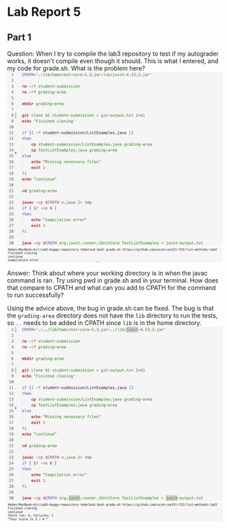 # Lab Report 5
## Part 1

Question: When I try to compile the lab3 repository to test if my autograder works, it doesn't compile even though it should. This is what I entered, and my code for grade.sh. What is the problem here? 
![Image](CSE15L-Lab5-Q1.1.png)
![Image](CSE15L-Lab5-Q1.2.png)

Answer: Think about where your working directory is in when the javac command is ran. Try using pwd in grade.sh and in your terminal. How does that compare to CPATH and what can you add to CPATH for the command to run successfully? 

Using the advice above, the bug in grade.sh can be fixed. The bug is that the `grading-area` directory does not have the `lib` directory to run the tests, so `..` needs to be added in CPATH since `lib` is in the home directory.
![Image](CSE15L-Lab5-Q1.3.png)
![Image](CSE15L-Lab5-Q1.4.png)


